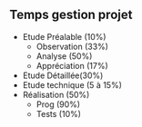 ## Temps gestion projet

- Etude Préalable (10%)
	- Observation (33%)
	- Analyse (50%)
	- Appréciation (17%)
- Etude Détaillée(30%)
- Etude technique (5 à 15%)
- Réalisation (50%)
	- Prog (90%)
	- Tests (10%)